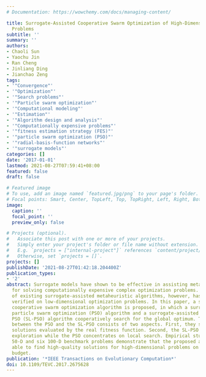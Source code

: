 ```yaml
---
# Documentation: https://wowchemy.com/docs/managing-content/

title: Surrogate-Assisted Cooperative Swarm Optimization of High-Dimensional Expensive
  Problems
subtitle: ''
summary: ''
authors:
- Chaoli Sun
- Yaochu Jin
- Ran Cheng
- Jinliang Ding
- Jianchao Zeng
tags:
- '"Convergence"'
- '"Optimization"'
- '"Search problems"'
- '"Particle swarm optimization"'
- '"Computational modeling"'
- '"Estimation"'
- '"Algorithm design and analysis"'
- '"Computationally expensive problems"'
- '"fitness estimation strategy (FES)"'
- '"particle swarm optimization (PSO)"'
- '"radial-basis-function networks"'
- '"surrogate models"'
categories: []
date: '2017-01-01'
lastmod: 2021-08-27T07:59:41+08:00
featured: false
draft: false

# Featured image
# To use, add an image named `featured.jpg/png` to your page's folder.
# Focal points: Smart, Center, TopLeft, Top, TopRight, Left, Right, BottomLeft, Bottom, BottomRight.
image:
  caption: ''
  focal_point: ''
  preview_only: false

# Projects (optional).
#   Associate this post with one or more of your projects.
#   Simply enter your project's folder or file name without extension.
#   E.g. `projects = ["internal-project"]` references `content/project/deep-learning/index.md`.
#   Otherwise, set `projects = []`.
projects: []
publishDate: '2021-08-27T01:42:18.204400Z'
publication_types:
- '2'
abstract: Surrogate models have shown to be effective in assisting metaheuristic algorithms
  for solving computationally expensive complex optimization problems. The effectiveness
  of existing surrogate-assisted metaheuristic algorithms, however, has only been
  verified on low-dimensional optimization problems. In this paper, a surrogate-assisted
  cooperative swarm optimization algorithm is proposed, in which a surrogate-assisted
  particle swarm optimization (PSO) algorithm and a surrogate-assisted social learning-based
  PSO (SL-PSO) algorithm cooperatively search for the global optimum. The cooperation
  between the PSO and the SL-PSO consists of two aspects. First, they share promising
  solutions evaluated by the real fitness function. Second, the SL-PSO focuses on
  exploration while the PSO concentrates on local search. Empirical studies on six
  50-D and six 100-D benchmark problems demonstrate that the proposed algorithm is
  able to find high-quality solutions for high-dimensional problems on a limited computational
  budget.
publication: '*IEEE Transactions on Evolutionary Computation*'
doi: 10.1109/TEVC.2017.2675628
---
```

